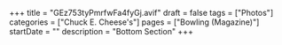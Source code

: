 +++
title = "GEz753tyPmrfwFa4fyGj.avif"
draft = false
tags = ["Photos"]
categories = ["Chuck E. Cheese's"]
pages = ["Bowling (Magazine)"]
startDate = ""
description = "Bottom Section"
+++
